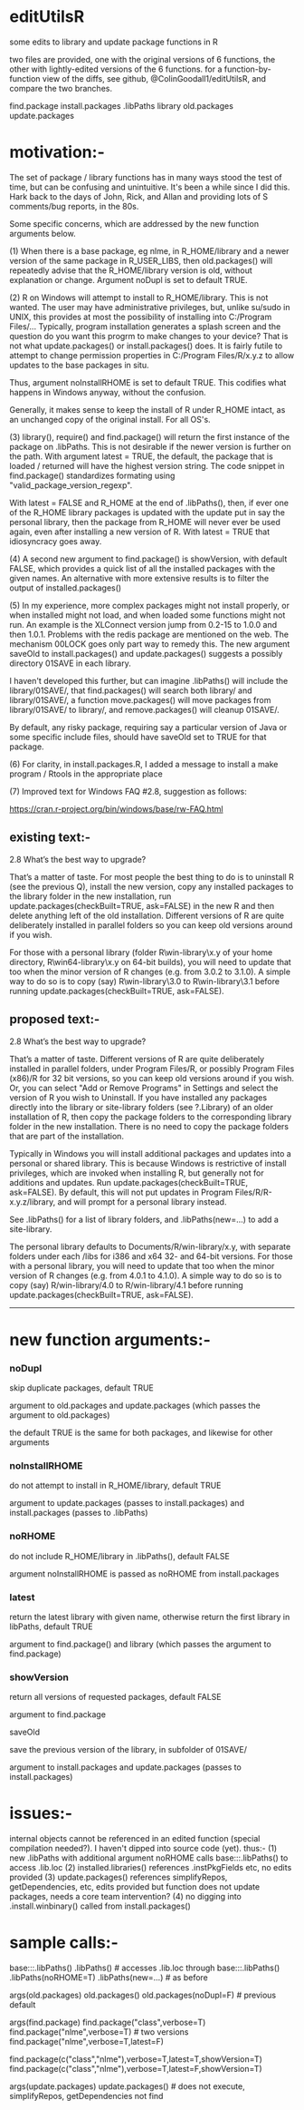 # editUtilsR
some edits to library and update package functions in R

two files are provided, one with the original versions of 6 functions, the other with lightly-edited versions of the 6 functions.
for a function-by-function view of the diffs, see github, @ColinGoodall1/editUtilsR, and compare the two branches.

find.package
install.packages
.libPaths
library
old.packages
update.packages


# motivation:-

The set of package / library functions has in many ways stood the test of time, but can be confusing and unintuitive.
It's been a while since I did this.   Hark back to the days of John, Rick, and Allan and providing lots of S comments/bug reports, in the 80s.

Some specific concerns, which are addressed by the new function arguments below.

(1) When there is a base package, eg nlme, in R_HOME/library and a newer version of the same package in R_USER_LIBS, then
old.packages() will repeatedly advise that the R_HOME/library version is old, without explanation or change.  Argument noDupl is set to default TRUE.

(2) R on Windows will attempt to install to R_HOME/library.  This is not wanted.  The user may have administrative privileges, but, unlike su/sudo in UNIX,
this provides at most the possibility of installing into C:/Program Files/...   Typically, program installation generates a splash screen and the question do you want this progrm to make changes to your device?    That is not what update.packages() or install.packages() does.   It is fairly futile to attempt to change permission properties in C:/Program Files/R/x.y.z to allow updates to the base packages in situ.

Thus, argument noInstallRHOME is set to default TRUE.  This codifies what happens in Windows anyway, without the confusion.

Generally, it makes sense to keep the install of R under R_HOME intact, as an unchanged copy of the original install.  For all OS's.

(3) library(), require() and find.package() will return the first instance of the package on .libPaths.  This is not desirable if the newer version is further on the path.
With argument latest = TRUE, the default, the package that is loaded / returned will have the highest version string.   The code snippet in find.package() standardizes formating using "valid_package_version_regexp".

With latest = FALSE and R_HOME at the end of .libPaths(), then, if ever one of the R_HOME library packages is updated with the update put in say the personal library, then the package from R_HOME will never ever be used again, even after installing a new version of R.   With latest = TRUE that idiosyncracy goes away.

(4) A second new argument to find.package() is showVersion, with default FALSE, which provides a quick list of all the installed packages with the given names.   An alternative with more extensive results is to filter the output of installed.packages()

(5) In my experience, more complex packages might not install properly, or when installed might not load, and when loaded some functions might not run.   An example is the XLConnect version jump from 0.2-15 to 1.0.0 and then 1.0.1.   Problems with the redis package are mentioned on the web.   The mechanism 00LOCK goes only part way to remedy this.  The new argument saveOld to install.packages() and update.packages() suggests a possibly directory 01SAVE in each library.

I haven't developed this further, but can imagine .libPaths() will include the library/01SAVE/, that find.packages() will search both library/ and library/01SAVE/, a function move.packages() will move packages from library/01SAVE/ to library/, and remove.packages() will cleanup 01SAVE/. 

By default, any risky package, requiring say a particular version of Java or some specific include files, should have saveOld set to TRUE for that package.

(6) For clarity, in install.packages.R, I added a message to install a make program / Rtools in the appropriate place

(7) Improved text for Windows FAQ #2.8, suggestion as follows:

https://cran.r-project.org/bin/windows/base/rw-FAQ.html

## existing text:-

2.8 What’s the best way to upgrade?

That’s a matter of taste. For most people the best thing to do is to uninstall R (see the previous Q), install the new version, copy any installed packages to the library folder in the new installation, run update.packages(checkBuilt=TRUE, ask=FALSE) in the new R and then delete anything left of the old installation. Different versions of R are quite deliberately installed in parallel folders so you can keep old versions around if you wish.

For those with a personal library (folder R\win-library\x.y of your home directory, R\win64-library\x.y on 64-bit builds), you will need to update that too when the minor version of R changes (e.g. from 3.0.2 to 3.1.0). A simple way to do so is to copy (say) R\win-library\3.0 to R\win-library\3.1 before running update.packages(checkBuilt=TRUE, ask=FALSE). 

## proposed text:-

2.8 What’s the best way to upgrade?

That’s a matter of taste.  Different versions of R are quite deliberately installed in parallel folders, under Program Files/R, or possibly Program Files (x86)/R for 32 bit versions, so you can keep old versions around if you wish.  Or, you can select "Add or Remove Programs" in Settings and select the version of R you wish to Uninstall.   If you have installed any packages directly into the library or site-library folders (see ?.Library) of an older installation of R, then copy the package folders to the corresponding library folder in the new installation.  There is no need to copy the package folders that are part of the installation. 

Typically in Windows you will install additional packages and updates into a personal or shared library.  This is because Windows is restrictive of install privileges, which are invoked when installing R, but generally not for additions and updates.   Run update.packages(checkBuilt=TRUE, ask=FALSE).  By default, this will not put updates in Program Files/R/R-x.y.z/library, and will prompt for a personal library instead.

See .libPaths() for a list of library folders, and .libPaths(new=...) to add a site-library.

The personal library defaults to Documents/R/win-library/x.y, with separate folders under each <package>/libs for i386 and x64 32- and 64-bit versions.  For those with a personal library, you will need to update that too when the minor version of R changes (e.g. from 4.0.1 to 4.1.0). A simple way to do so is to copy (say) R/win-library/4.0 to R/win-library/4.1 before running update.packages(checkBuilt=TRUE, ask=FALSE). 

---------------------------------------------------

# new function arguments:-

### noDupl

skip duplicate packages, default TRUE

argument to old.packages and update.packages (which passes the argument to old.packages)
						
the default TRUE is the same for both packages, and likewise for other arguments
						
### noInstallRHOME         

do not attempt to install in R_HOME/library, default TRUE
						
argument to update.packages (passes to install.packages) and install.packages (passes to .libPaths)

### noRHOME                

do not include R_HOME/library in .libPaths(), default FALSE

argument noInstallRHOME is passed as noRHOME from install.packages

### latest             

return the latest library with given name, otherwise return the first library in libPaths, default TRUE

argument to find.package() and library (which passes the argument to find.package)

### showVersion             

return all versions of requested packages, default FALSE

argument to find.package

saveOld                

save the previous version of the library, in subfolder of 01SAVE/

argument to install.packages and update.packages (passes to install.packages)
						



# issues:-

internal objects cannot be referenced in an edited function (special compilation needed?).  I haven't dipped into source code (yet).
thus:-
(1) new .libPaths with additional argument noRHOME calls base:::.libPaths() to access .lib.loc
(2) installed.libraries() references .instPkgFields etc, no edits provided
(3) update.packages() references simplifyRepos, getDependencies, etc, edits provided but function does not update packages, needs a core team intervention?
(4) no digging into .install.winbinary() called from install.packages()

# sample calls:-

base:::.libPaths()
.libPaths()               # accesses .lib.loc through base:::.libPaths()
.libPaths(noRHOME=T)
.libPaths(new=...)        # as before

args(old.packages)
old.packages()
old.packages(noDupl=F)   # previous default

args(find.package)
find.package("class",verbose=T)
find.package("nlme",verbose=T)  # two versions
find.package("nlme",verbose=T,latest=F)

find.package(c("class","nlme"),verbose=T,latest=T,showVersion=T)
find.package(c("class","nlme"),verbose=T,latest=F,showVersion=T)

args(update.packages)
update.packages()   # does not execute, simplifyRepos, getDependencies not find

